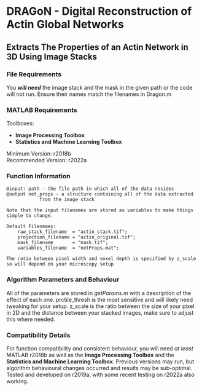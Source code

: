 # **DRAGoN** - **D**igital **R**econstruction of **A**ctin **G**l**o**bal **N**etworks


## Extracts The Properties of an Actin Network in 3D Using Image Stacks


### File Requirements
You ***will need*** the image stack and the mask in the given path or the code will not run. Ensure their names match the filenames in Dragon.m

### MATLAB Requirements
Toolboxes:  
  + **Image Processing Toolbox**  
  + **Statistics and Machine Learning Toolbox**  
	           
Minimum Version: r2018b  
Recommended Version: r2022a

### Function Information

```
@input: path - the file path in which all of the data resides
@output net_props - a structure containing all of the data extracted
		    from the image stack

Note that the input filenames are stored as variables to make things simple to change. 

Default Filenames:
    raw_stack_filename  = "actin_stack.tif";
    projection_filename = "actin_original.tif";
    mask_filename       = "mask.tif";
    variables_filename  = "netProps.mat";

The ratio between pixel width and voxel depth is specified by z_scale so will depend on your microscopy setup
```

### Algorithm Parameters and Behaviour
All of the parameters are stored in *getParams.m* with a description of the effect of each one. prctile_thresh is the most sensitive and will likely need tweaking for your setup. z_scale is the ratio between the size of your pixel in 2D and the distance between your stacked images, make sure to adjust this where needed.

### Compatibility Details
For function compatibility *and* consistent behaviour, you will need *at least* MATLAB r2018b as well as the **Image Processing Toolbox** and the **Statistics and Machine Learning Toolbox**. Previous versions may run, but algorithm behavioural changes occurred and results may be sub-optimal. Tested and developed on r2019a, with some recent testing on r2022a also working. 
